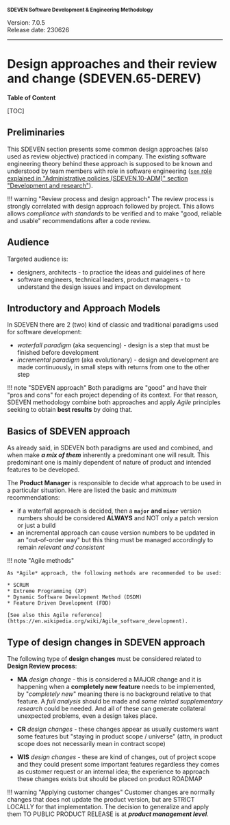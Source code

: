 <small>**SDEVEN Software Development & Engineering Methodology**</small>

Version: 7.0.5<br>
Release date: 230626

***

# Design approaches and their review and change (SDEVEN.65-DEREV)

**Table of Content**

[TOC]



## Preliminaries

This SDEVEN section presents some common design approaches (also used as review objective) practiced in company. The existing software engineering theory behind these approach is supposed to be known and understood by team members with role in software engineering ([`sen` role explained in "Administrative policies (SDEVEN.10-ADM)" section "Development and research"](SDEVEN.10_ADM.md#development-and-research)).

!!! warning "Review process and design approach"
    The review process is strongly correlated with design approach followed by project. This allows allows _compliance with standards_ to be verified and to make "good, reliable and usable" recommendations after a code review.




## Audience

Targeted audience is:

* designers, architects - to practice the ideas and guidelines of here
* software engineers, technical leaders, product managers - to understand the design issues and impact on development




## Introductory and Approach Models

In SDEVEN there are 2 (two) kind of classic and traditional paradigms used for software development:

* *waterfall paradigm* (aka sequencing) - design is a step that must be finished before development
* *incremental paradigm* (aka evolutionary) - design and development are made continuously, in small steps with returns from one to the other step

!!! note "SDEVEN approach"
    Both paradigms are "good" and have their "pros and cons" for each project depending of its context. For that reason, SDEVEN methodology combine both approaches and apply *Agile* principles seeking to obtain **best results** by doing that.





## Basics of SDEVEN approach

As already said, in SDEVEN both paradigms are used and combined, and when make ***a mix of them*** inherently a predominant one will result. This predominant one is mainly dependent of nature of product and intended features to be developed.

The **Product Manager** is responsible to decide what approach to be used in a particular situation. Here are listed the basic and _minimum_ recommendations:

* if a waterfall approach is decided, then a **`major` and `minor`** version numbers should be considered **ALWAYS** and NOT only a patch version or just a build
* an incremental approach can cause version numbers to be updated in an "out-of-order way" but this thing must be managed accordingly to remain *relevant and consistent*

!!! note "Agile methods"

    As *Agile* approach, the following methods are recommended to be used:
    
    * SCRUM
    * Extreme Programming (XP)
    * Dynamic Software Development Method (DSDM)
    * Feature Driven Development (FDD)
    
    [See also this Agile reference](https://en.wikipedia.org/wiki/Agile_software_development).





## Type of design changes in SDEVEN approach

The following type of **design changes** must be considered related to **Design Review process**:

* **MA** *design change* - this is considered a MAJOR change and it is happening when a **completely new feature** needs to be implemented, by "_completely new_" meaning there is no background relative to that feature. A *full analysis* should be made and *some related supplementary research* could be needed.
And all of these can generate collateral unexpected problems, even a design takes place.

* **CR** *design changes* - these changes appear as usually customers want some features but "staying in product scope / universe" (attn, in product scope does not necessarily mean in contract scope)

* **WIS** *design changes* - these are kind of changes, out of project scope and they could present some important features regardless they comes as customer request or an internal idea; the experience to approach these changes exists but should be placed on product ROADMAP

!!! warning "Applying customer changes"
    Customer changes are normally changes that does not update the product version, but are STRICT LOCALLY for that implementation. The decision to generalize and apply them TO PUBLIC PRODUCT RELEASE is at ***product management level***.

